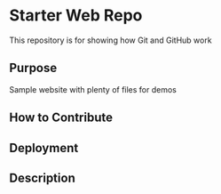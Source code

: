 # Starter Web Repo

This repository is for showing how Git and GitHub work

## Purpose

Sample website with plenty of files for demos

## How to Contribute

## Deployment

## Description